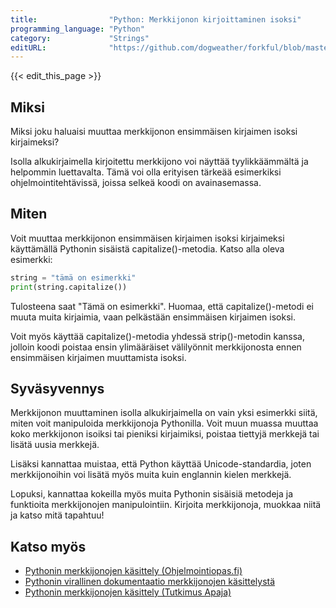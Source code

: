 ```yaml
---
title:                "Python: Merkkijonon kirjoittaminen isoksi"
programming_language: "Python"
category:             "Strings"
editURL:              "https://github.com/dogweather/forkful/blob/master/content/fi/python/capitalizing-a-string.md"
---
```


{{< edit_this_page >}}

## Miksi

Miksi joku haluaisi muuttaa merkkijonon ensimmäisen kirjaimen isoksi kirjaimeksi?

Isolla alkukirjaimella kirjoitettu merkkijono voi näyttää tyylikkäämmältä ja helpommin luettavalta. Tämä voi olla erityisen tärkeää esimerkiksi ohjelmointitehtävissä, joissa selkeä koodi on avainasemassa.

## Miten

Voit muuttaa merkkijonon ensimmäisen kirjaimen isoksi kirjaimeksi käyttämällä Pythonin sisäistä capitalize()-metodia. Katso alla oleva esimerkki:

```Python
string = "tämä on esimerkki"
print(string.capitalize())
```

Tulosteena saat "Tämä on esimerkki". Huomaa, että capitalize()-metodi ei muuta muita kirjaimia, vaan pelkästään ensimmäisen kirjaimen isoksi.

Voit myös käyttää capitalize()-metodia yhdessä strip()-metodin kanssa, jolloin koodi poistaa ensin ylimääräiset välilyönnit merkkijonosta ennen ensimmäisen kirjaimen muuttamista isoksi.

## Syväsyvennys

Merkkijonon muuttaminen isolla alkukirjaimella on vain yksi esimerkki siitä, miten voit manipuloida merkkijonoja Pythonilla. Voit muun muassa muuttaa koko merkkijonon isoiksi tai pieniksi kirjaimiksi, poistaa tiettyjä merkkejä tai lisätä uusia merkkejä.

Lisäksi kannattaa muistaa, että Python käyttää Unicode-standardia, joten merkkijonoihin voi lisätä myös muita kuin englannin kielen merkkejä.

Lopuksi, kannattaa kokeilla myös muita Pythonin sisäisiä metodeja ja funktioita merkkijonojen manipulointiin. Kirjoita merkkijonoja, muokkaa niitä ja katso mitä tapahtuu!

## Katso myös

- [Pythonin merkkijonojen käsittely (Ohjelmointiopas.fi)](https://www.ohjelmointiopas.fi/python/kirjastoja/merkkijonot/)
- [Pythonin virallinen dokumentaatio merkkijonojen käsittelystä](https://docs.python.org/3.8/library/stdtypes.html#text-sequence-type-str)
- [Pythonin merkkijonojen käsittely (Tutkimus Apaja)](https://www.tutkimusapaja.fi/pythonin-merkkijonojen-kasittely/)